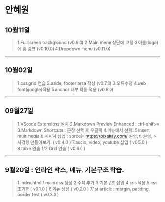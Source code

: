 # 안혜원
## 10월11일
> 1.Fullscreen background (v0.9.0)
> 2.Main menu 상단에 고정
> 3.이름(logo)에 홈 링크 (v0.10.0)
> 4.Dropdown menu (v0.11.0)
------------------------------------------
## 10월02일
> 1.css grid 연습
> 2.aside, footer area 작성 (v0.7.0)
> 3.오류수정
> 4.web font(google)적용
> 5.anchor 내부 이동 적용 (v0.8.0)
------------------------------------------
## 09월27일 
> 1.VScode Extensions 설치
> 2.Markdown Preview Enhanced : ctrl-shift-v
> 3.Markdown Shortcuts : 문장 선택 후 우클릭 
> 4.메뉴에서 선택.
> 5.insert multimedia
> 6.이미지 삽입 : sorce는 https://pixabay.com/  원형, 타원형, > 사각형 만들어보기. ( v0.4.0 )
> 7.audio, video, youtube 삽입 ( v0.5.0 )
> 8.table 연습
> 1/2 Grid 연습 ( v0.6.0 )
------------------------------------------
## 9월20일 : 인라인 박스, 메뉴, 기본구조 학습.
> 1.index.html / main.css 생성
> 2.주석 추가
> 3.기본구조 삽입
> 4.css 적용
> 5.css 초기화 ( v0.1.0 )
> 6.메뉴 생성 ( v0.2.0 )
> 7.1st article : margin, padding, border 
test ( v0.3.0 )